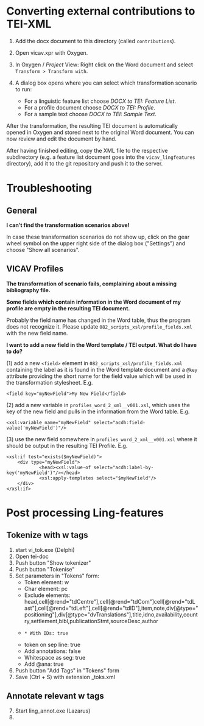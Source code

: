 # Converting external contributions to TEI-XML

1. Add the docx document to this directory (called `contributions`).
2. Open vicav.xpr with Oxygen.
3. In Oxygen / *Project* View: Right click on the Word document and select `Transform > Transform with`.
4. A dialog box opens where you can select which transformation scenario to run:    

   * For a linguistic feature list choose *DOCX to TEI: Feature List*.
   * For a profile document choose *DOCX to TEI: Profile*.
   * For a sample text choose *DOCX to TEI: Sample Text*.

After the transformation, the resulting TEI document is automatically opened in Oxygen and stored next to the original Word document. You can now review and edit the document by hand.

After having finished editing, copy the XML file to the respective subdirectory (e.g. a feature list document goes into the `vicav_lingfeatures` directory), add it to the git repository and push it to the server.

# Troubleshooting

## General 

**I can’t find the transformation scenarios above!**

In case these transformation scenarios do not show up, click on the gear wheel symbol on the upper right side of the dialog box ("Settings") and choose "Show all scenarios".

## VICAV Profiles

**The transformation of scenario fails, complaining about a missing bibliography file.**


**Some fields which contain information in the Word document of my profile are empty in the resulting TEI document.**

Probably the field name has changed in the Word table, thus the program does not recognize it. Please update `082_scripts_xsl/profile_fields.xml` with the new field name.

**I want to add a new field in the Word template / TEI output. What do I have to do?** 

(1) add a new `<field>` element in `082_scripts_xsl/profile_fields.xml` containing the label as it is found in the Word template document and a `@key` attribute providing the short name for the field value which will be used in the transformation stylesheet. E.g.
   
    <field key="myNewField">My New Field</field>
    
   
(2) add a new variable in `profiles_word_2_xml__v001.xsl`, which uses the key of the new field and pulls in the information from the Word table. E.g. 
   
    <xsl:variable name="myNewField" select="acdh:field-value('myNewField')"/>
    
(3) use the new field somewhere  in `profiles_word_2_xml__v001.xsl` where it should be output in the resulting TEI Profile. E.g.
   
    <xsl:if test="exists($myNewField)">
        <div type="myNewField">
                <head><xsl:value-of select="acdh:label-by-key('myNewField')"/></head>
                <xsl:apply-templates select="$myNewField"/>
        </div>
    </xsl:if>


# Post processing Ling-features

## Tokenize with w tags
1. start vi_tok.exe (Delphi)
2. Open tei-doc
3. Push button "Show tokenizer"
4. Push button "Tokenise"
5. Set parameters in "Tokens" form: 
    * Token element: w
    * Char element: pc
    * Exclude elements: head,cell[@rend="tdCentre"],cell[@rend="tdCom"]cell[@rend="tdLast"],cell[@rend="tdLeft"],cell[@rend="tdID"],item,note,div[@type="positioning"],div[@type="dvTranslations"],title,idno,availability,country,settlement,bibl,publicationStmt,sourceDesc,author
    *     * With IDs: true
    * token on sep line: true
    * Add annotations: false
    * Whitespace as seg: true
    * Add @ana: true
5. Push button "Add Tags" in "Tokens" form
6. Save (Ctrl + S) with extension _toks.xml

## Annotate relevant w tags 
7. Start ling_annot.exe (Lazarus)
8. 